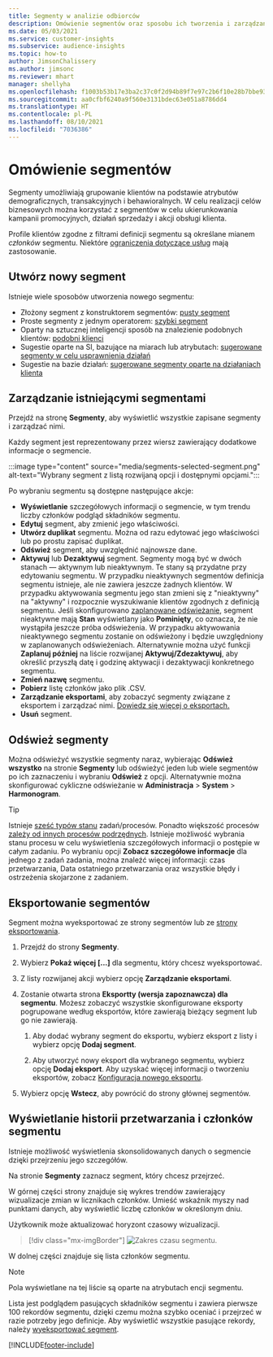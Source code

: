 ```yaml
---
title: Segmenty w analizie odbiorców
description: Omówienie segmentów oraz sposobu ich tworzenia i zarządzania nimi.
ms.date: 05/03/2021
ms.service: customer-insights
ms.subservice: audience-insights
ms.topic: how-to
author: JimsonChalissery
ms.author: jimsonc
ms.reviewer: mhart
manager: shellyha
ms.openlocfilehash: f1003b53b17e3ba2c37c0f2d94b89f7e97c2b6f10e28b7bbe93160e4c7f08d54
ms.sourcegitcommit: aa0cfbf6240a9f560e3131bdec63e051a8786dd4
ms.translationtype: HT
ms.contentlocale: pl-PL
ms.lasthandoff: 08/10/2021
ms.locfileid: "7036386"
---
```

# <a name="segments-overview"></a>Omówienie segmentów

Segmenty umożliwiają grupowanie klientów na podstawie atrybutów demograficznych, transakcyjnych i behawioralnych. W celu realizacji celów biznesowych można korzystać z segmentów w celu ukierunkowania kampanii promocyjnych, działań sprzedaży i akcji obsługi klienta.

Profile klientów zgodne z filtrami definicji segmentu są określane mianem *członków* segmentu. Niektóre [ograniczenia dotyczące usług](service-limits.md) mają zastosowanie.

## <a name="create-a-new-segment"></a>Utwórz nowy segment

Istnieje wiele sposobów utworzenia nowego segmentu: 

- Złożony segment z konstruktorem segmentów: [pusty segment](segment-builder.md#create-a-new-segment)
- Proste segmenty z jednym operatorem: [szybki segment](segment-builder.md#quick-segments)
- Oparty na sztucznej inteligencji sposób na znalezienie podobnych klientów: [podobni klienci](find-similar-customer-segments.md)
- Sugestie oparte na SI, bazujące na miarach lub atrybutach: [sugerowane segmenty w celu usprawnienia działań](suggested-segments.md)
- Sugestie na bazie działań: [sugerowane segmenty oparte na działaniach klienta](suggested-segments-activity.md)

## <a name="manage-existing-segments"></a>Zarządzanie istniejącymi segmentami

Przejdź na stronę **Segmenty**, aby wyświetlić wszystkie zapisane segmenty i zarządzać nimi.

Każdy segment jest reprezentowany przez wiersz zawierający dodatkowe informacje o segmencie.

:::image type="content" source="media/segments-selected-segment.png" alt-text="Wybrany segment z listą rozwijaną opcji i dostępnymi opcjami.":::

Po wybraniu segmentu są dostępne następujące akcje:

- **Wyświetlanie** szczegółowych informacji o segmencie, w tym trendu liczby członków podgląd składników segmentu.
- **Edytuj** segment, aby zmienić jego właściwości.
- **Utwórz duplikat** segmentu. Można od razu edytować jego właściwości lub po prostu zapisać duplikat.
- **Odśwież** segment, aby uwzględnić najnowsze dane.
- **Aktywuj** lub **Dezaktywuj** segment. Segmenty mogą być w dwóch stanach — aktywnym lub nieaktywnym. Te stany są przydatne przy edytowaniu segmentu. W przypadku nieaktywnych segmentów definicja segmentu istnieje, ale nie zawiera jeszcze żadnych klientów. W przypadku aktywowania segmentu jego stan zmieni się z "nieaktywny" na "aktywny" i rozpocznie wyszukiwanie klientów zgodnych z definicją segmentu. Jeśli skonfigurowano [zaplanowane odświeżanie](system.md#schedule-tab), segment nieaktywne mają **Stan** wyświetlany jako **Pominięty**, co oznacza, że nie wystąpiła jeszcze próba odświeżenia. W przypadku aktywowania nieaktywnego segmentu zostanie on odświeżony i będzie uwzględniony w zaplanowanych odświeżeniach.
  Alternatywnie można użyć funkcji **Zaplanuj później** na liście rozwijanej **Aktywuj/Zdezaktywuj**, aby określić przyszłą datę i godzinę aktywacji i dezaktywacji konkretnego segmentu.
- **Zmień nazwę** segmentu.
- **Pobierz** listę członków jako plik .CSV.
- **Zarządzanie eksportami**, aby zobaczyć segmenty związane z eksportem i zarządzać nimi. [Dowiedz się więcej o eksportach.](export-destinations.md)
- **Usuń** segment.

## <a name="refresh-segments"></a>Odśwież segmenty

Można odświeżyć wszystkie segmenty naraz, wybierając **Odśwież wszystko** na stronie **Segmenty** lub odświeżyć jeden lub wiele segmentów po ich zaznaczeniu i wybraniu **Odśwież** z opcji. Alternatywnie można skonfigurować cykliczne odświeżanie w **Administracja** > **System** > **Harmonogram**.

> [!TIP]
> Istnieje [sześć typów stanu](system.md#status-types) zadań/procesów. Ponadto większość procesów [zależy od innych procesów podrzędnych](system.md#refresh-policies). Istnieje możliwość wybrania stanu procesu w celu wyświetlenia szczegółowych informacji o postępie w całym zadaniu. Po wybraniu opcji **Zobacz szczegółowe informacje** dla jednego z zadań zadania, można znaleźć więcej informacji: czas przetwarzania, Data ostatniego przetwarzania oraz wszystkie błędy i ostrzeżenia skojarzone z zadaniem.

## <a name="export-segments"></a>Eksportowanie segmentów

Segment można wyeksportować ze strony segmentów lub ze [strony eksportowania](export-destinations.md). 

1. Przejdź do strony **Segmenty**.

1. Wybierz **Pokaż więcej [...]** dla segmentu, który chcesz wyeksportować.

1. Z listy rozwijanej akcji wybierz opcję **Zarządzanie eksportami**.

1. Zostanie otwarta strona **Eksportty (wersja zapoznawcza) dla segmentu**. Możesz zobaczyć wszystkie skonfigurowane eksporty pogrupowane według eksportów, które zawierają bieżący segment lub go nie zawierają.

   1. Aby dodać wybrany segment do eksportu, wybierz eksport z listy i wybierz opcję **Dodaj segment**.

   1. Aby utworzyć nowy eksport dla wybranego segmentu, wybierz opcję **Dodaj eksport**. Aby uzyskać więcej informacji o tworzeniu eksportów, zobacz [Konfiguracja nowego eksportu](export-destinations.md#set-up-a-new-export).

1. Wybierz opcję **Wstecz**, aby powrócić do strony głównej segmentów.

## <a name="view-processing-history-and-segment-members"></a>Wyświetlanie historii przetwarzania i członków segmentu

Istnieje możliwość wyświetlenia skonsolidowanych danych o segmencie dzięki przejrzeniu jego szczegółów.

Na stronie **Segmenty** zaznacz segment, który chcesz przejrzeć.

W górnej części strony znajduje się wykres trendów zawierający wizualizacje zmian w licznikach członków. Umieść wskaźnik myszy nad punktami danych, aby wyświetlić liczbę członków w określonym dniu.

Użytkownik może aktualizować horyzont czasowy wizualizacji.

> [!div class="mx-imgBorder"]
> ![Zakres czasu segmentu.](media/segment-time-range.png "Zakres czasu segmentu")

W dolnej części znajduje się lista członków segmentu.

> [!NOTE]
> Pola wyświetlane na tej liście są oparte na atrybutach encji segmentu.
>
>Lista jest podglądem pasujących składników segmentu i zawiera pierwsze 100 rekordów segmentu, dzięki czemu można szybko oceniać i przejrzeć w razie potrzeby jego definicje. Aby wyświetlić wszystkie pasujące rekordy, należy [wyeksportować segment](export-destinations.md).

[!INCLUDE[footer-include](../includes/footer-banner.md)] 
